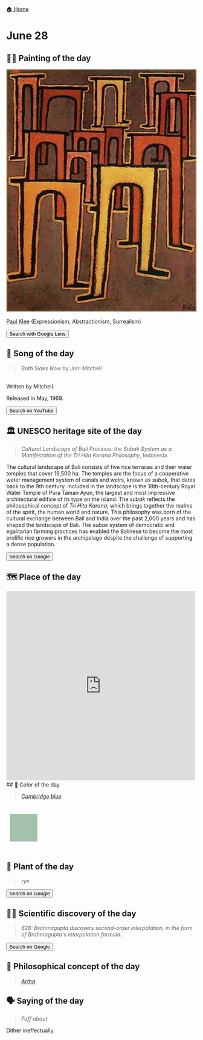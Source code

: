 
[🏠 Home](../../index.md)

# June 28

## 🧑‍🎨 Painting of the day

<img width="600" src="../img/Paul_Klee_1.jpg">

[Paul Klee](https://en.wikipedia.org/wiki/Paul_Klee) (Expressionism, Abstractionism, Surrealism)

<button class="btn btn-success"
onclick=" window.open('https://lens.google.com/uploadbyurl?url=https://iretes.github.io/one-a-day/data/img/Paul_Klee_1.jpg','_blank')">
Search with Google Lens
</button>

## 🎼 Song of the day

> *Both Sides Now*
by Joni Mitchell

<br />Written by Mitchell.

Released in May, 1969.

<button class="btn btn-success"
onclick=" window.open('http://www.youtube.com/search?q=Both Sides Now by Joni Mitchell','_blank')">
Search on YouTube
</button>

## 🏛️ UNESCO heritage site of the day

> *Cultural Landscape of Bali Province: the <em>Subak</em> System as a Manifestation of the <em>Tri Hita Karana</em> Philosophy*, Indonesia

<p>The cultural landscape of Bali consists of five rice terraces and their water temples that cover 19,500&nbsp;ha. The temples are the focus of a cooperative water management system of canals and weirs, known as <em>subak,</em> that dates back to the 9th century. Included in the landscape is the 18th-century Royal Water Temple of Pura Taman Ayun, the largest and most impressive architectural edifice of its type on the island. The <em>subak</em> reflects the philosophical concept of <em>Tri Hita Karana</em>, which brings together the realms of the spirit, the human world and nature. This philosophy was born of the cultural exchange between Bali and India over the past 2,000 years and has shaped the landscape of Bali. The <em>subak </em>system of democratic and egalitarian farming practices has enabled the Balinese to become the most prolific rice growers in the archipelago despite the challenge of supporting a dense population.</p>

<button class="btn btn-success"
onclick=" window.open('http://www.google.com/search?q=Cultural Landscape of Bali Province: the <em>Subak</em> System as a Manifestation of the <em>Tri Hita Karana</em> Philosophy','_blank')">
Search on Google
</button>

## 🗺️ Place of the day

<iframe
src="https://www.mapcrunch.com"
name="mapcrunch"
width="500"
height="500"
allowTransparency="true"
scrolling="no"
frameborder="0"
>
</iframe>
## 🎨 Color of the day

> *[Cambridge blue](https://en.wikipedia.org/wiki/Cambridge_Blue_(colour))*

<div style="color:#A3C1AD; font-size: 100px;">&#9632;</div>

## 🌿 Plant of the day

> *rye*

<button class="btn btn-success"
onclick=" window.open('http://www.google.com/search?q=rye','_blank')">
Search on Google
</button>

## 🧑‍🔬 Scientific discovery of the day

> *628: Brahmagupta discovers second-order interpolation, in the form of Brahmagupta's interpolation formula.*

<button class="btn btn-success"
onclick=" window.open('http://www.google.com/search?q=628: Brahmagupta discovers second-order interpolation, in the form of Brahmagupta s interpolation formula.','_blank')">
Search on Google
</button>

## 💭 Philosophical concept of the day

> *[Artha](https://en.wikipedia.org/wiki/Artha)*

## 🗣️ Saying of the day

> *Faff about*

Dither ineffectually.
